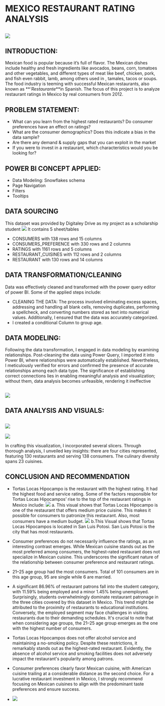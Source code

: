 # MEXICO RESTAURANT RATING ANALYSIS

![](Mexico_Restaurant.jpeg)
---
## INTRODUCTION:
Mexican food is popular because it’s full of flavor. The Mexican dishes include healthy and fresh ingredients like avocados, beans, corn, tomatoes and other vegetables, and different types of meat like beef, chicken, pork, and fish even rabbit, lamb, among others used in , tamales, tacos or soups.
The food industry is teeming with successful Mexican restaurants, also known as **_‘Restaurante_**in Spanish.
The focus of this project is to analyze restaurant ratings in Mexico by real consumers from 2012. 

## PROBLEM STATEMENT:
- What can you learn from the highest rated restaurants? Do consumer preferences have an effect on ratings?
-	What are the consumer demographics? Does this indicate a bias in the data sample?
-	Are there any demand & supply gaps that you can exploit in the market
-	If you were to invest in a restaurant, which characteristics would you be looking for?

## POWER BI CONCEPT APPLIED: 
- Data Modeling: Snowflakes schema
- Page Navigation
- Filters
- Tooltips

## DATA SOURCING 
This dataset was provided by Digitaley Drive as my project as a scholarship student
![](Dataset.png)
It contains 5 sheet/tables 
- CONSUMERS with 138 rows and 15 columns 
- CONSUMERS_PREFERENCE with 330 rows and 2 columns
- RATINGS with 1161 rows and 5 columns
- RESTAURANT_CUISINES with 112 rows and 2 columns
- RESTAURANT with 130 rows and 14 columns

## DATA TRANSFORMATION/CLEANING
Data was effectively cleaned and transformed with the power query editor of power BI.
Some of the applied steps include: 
- CLEANING THE DATA: The process involved eliminating excess spaces, addressing and handling all blank cells, removing duplicates, performing a spellcheck, and converting numbers stored as text into numerical values. Additionally, I ensured that the data was accurately categorized.
- I created a conditional Column to group age.
  
## DATA MODELING:
 Following the data transformation, I engaged in data modeling by examining relationships. Post-cleaning the data using Power Query, I imported it into Power BI, where relationships were automatically established. Nevertheless, I meticulously verified for errors and confirmed the presence of accurate relationships among each data type. The significance of establishing correct connections lies in enabling meaningful analysis and visualization; without them, data analysis becomes unfeasible, rendering it ineffective

 ![](Data_Model.png)
---

## DATA ANALYSIS AND VISUALS:
![](Home_Page.png)
---
![](End_page.png)

In crafting this visualization, I incorporated several slicers. Through thorough analysis, I unveiled key insights: there are four cities represented, featuring 130 restaurants and serving 138 consumers. The culinary diversity spans 23 cuisines.

## CONCLUSION AND RECOMMENDATION
- Tortas Locas Hipocampo is the restaurant with the highest rating. It had the highest food and service rating. Some of the factors responsible for Tortas Locas Hipocampos’ rise to the top of the restaurant ratings in Mexico include:
  ![](Restaurant_by_Price.png)
a. This visual shows that Tortas Locas Hipocampo is one of the restaurant that offers medium price cuisine. This makes it possible for consumers to patronize this restaurant. Also, most consumers have a medium budget.
![](Restaurant_by_city.png)
b.This Visual shows that Tortas Locas Hipocampos is located in San Luis Potosi. San Luis Potosi is the city that has most restaurants.
- Consumer preferences do not necessarily influence the ratings, as an interesting contrast emerges. While Mexican cuisine stands out as the most preferred among consumers, the highest-rated restaurant does not specialize in Mexican cuisine. This underscores the significant nature of the relationship between consumer preference and restaurant ratings.
- 21–25 age group had the most consumers. Total of 101 consumers are in this age group, 95 are single while 6 are married.
- A significant 86.96% of restaurant patrons fall into the student category, with 11.59% being employed and a minor 1.45% being unemployed. Surprisingly, students overwhelmingly dominate restaurant patronage in the three cities covered by this dataset in Mexico. This trend might be attributed to the proximity of restaurants to educational institutions. Conversely, the employed segment may face challenges in visiting restaurants due to their demanding schedules. It's crucial to note that when considering age groups, the 21–25 age group emerges as the one with the highest number of consumers.
- Tortas Locas Hipocampos does not offer alcohol service and maintaining a no-smoking policy. Despite these restrictions, it remarkably stands out as the highest-rated restaurant. Evidently, the absence of alcohol service and smoking facilities does not adversely impact the restaurant's popularity among patrons.
- Consumer preferences clearly favor Mexican cuisine, with American cuisine trailing at a considerable distance as the second choice. For a lucrative restaurant investment in Mexico, I strongly recommend focusing on Mexican cuisines to align with the predominant taste preferences and ensure success.

- ![](Thank_You.jpeg)










